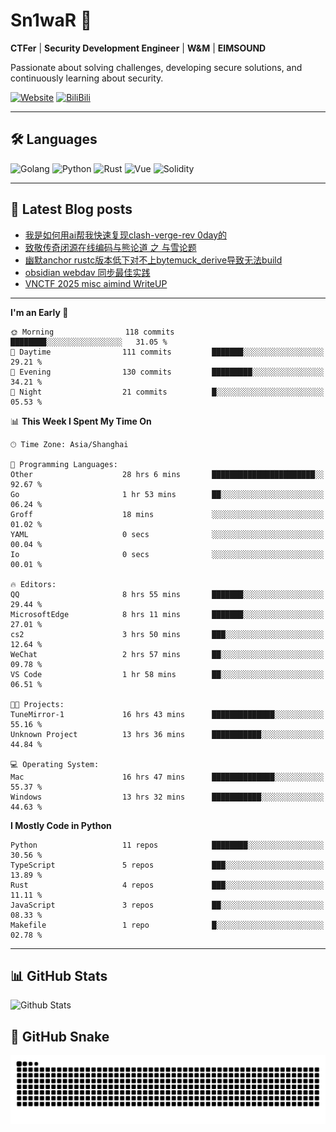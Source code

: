 # Sn1waR 👋

**CTFer** | **Security Development Engineer** | **W&M** | **EIMSOUND**

Passionate about solving challenges, developing secure solutions, and continuously learning about security.

[![Website](https://img.shields.io/website?url=https%3A%2F%2Fwww.snowywar.top)](https://www.snowywar.top) 
[![BiliBili](https://img.shields.io/badge/BiliBili-哔哩哔哩-00A1D6?style=flat&logo=bilibili&logoColor=white)](https://space.bilibili.com/8389161)  

---

## 🛠️ Languages
![Golang](https://img.shields.io/badge/-Golang-00ADD8?style=flat&logo=go&logoColor=white)
![Python](https://img.shields.io/badge/-Python-3776AB?style=flat&logo=python&logoColor=white)
![Rust](https://img.shields.io/badge/-Rust-000000?style=flat&logo=rust&logoColor=white)
![Vue](https://img.shields.io/badge/-Vue.js-4FC08D?style=flat&logo=vue.js&logoColor=white)
![Solidity](https://img.shields.io/badge/-Solidity-363636?style=flat&logo=solidity&logoColor=white)

---
## 📖 Latest Blog posts
<!-- BLOG-POST-LIST:START -->
- [我是如何用ai帮我快速复现clash-verge-rev 0day的](https://www.snowywar.top/4595.html)
- [致敬传奇闭源在线编码与熊论道 之 与雪论题](https://www.snowywar.top/4590.html)
- [幽默anchor rustc版本低下对不上bytemuck_derive导致无法build](https://www.snowywar.top/4587.html)
- [obsidian webdav 同步最佳实践](https://www.snowywar.top/4555.html)
- [VNCTF 2025 misc aimind WriteUP](https://www.snowywar.top/4546.html)
<!-- BLOG-POST-LIST:END -->
---
<!--START_SECTION:waka-->
**I'm an Early 🐤** 

```text
🌞 Morning                118 commits         ████████░░░░░░░░░░░░░░░░░   31.05 % 
🌆 Daytime                111 commits         ███████░░░░░░░░░░░░░░░░░░   29.21 % 
🌃 Evening                130 commits         █████████░░░░░░░░░░░░░░░░   34.21 % 
🌙 Night                  21 commits          █░░░░░░░░░░░░░░░░░░░░░░░░   05.53 % 
```


📊 **This Week I Spent My Time On** 

```text
🕑︎ Time Zone: Asia/Shanghai

💬 Programming Languages: 
Other                    28 hrs 6 mins       ███████████████████████░░   92.67 % 
Go                       1 hr 53 mins        ██░░░░░░░░░░░░░░░░░░░░░░░   06.24 % 
Groff                    18 mins             ░░░░░░░░░░░░░░░░░░░░░░░░░   01.02 % 
YAML                     0 secs              ░░░░░░░░░░░░░░░░░░░░░░░░░   00.04 % 
Io                       0 secs              ░░░░░░░░░░░░░░░░░░░░░░░░░   00.01 % 

🔥 Editors: 
QQ                       8 hrs 55 mins       ███████░░░░░░░░░░░░░░░░░░   29.44 % 
MicrosoftEdge            8 hrs 11 mins       ███████░░░░░░░░░░░░░░░░░░   27.01 % 
cs2                      3 hrs 50 mins       ███░░░░░░░░░░░░░░░░░░░░░░   12.64 % 
WeChat                   2 hrs 57 mins       ██░░░░░░░░░░░░░░░░░░░░░░░   09.78 % 
VS Code                  1 hr 58 mins        ██░░░░░░░░░░░░░░░░░░░░░░░   06.51 % 

🐱‍💻 Projects: 
TuneMirror-1             16 hrs 43 mins      ██████████████░░░░░░░░░░░   55.16 % 
Unknown Project          13 hrs 36 mins      ███████████░░░░░░░░░░░░░░   44.84 % 

💻 Operating System: 
Mac                      16 hrs 47 mins      ██████████████░░░░░░░░░░░   55.37 % 
Windows                  13 hrs 32 mins      ███████████░░░░░░░░░░░░░░   44.63 % 
```

**I Mostly Code in Python** 

```text
Python                   11 repos            ████████░░░░░░░░░░░░░░░░░   30.56 % 
TypeScript               5 repos             ███░░░░░░░░░░░░░░░░░░░░░░   13.89 % 
Rust                     4 repos             ███░░░░░░░░░░░░░░░░░░░░░░   11.11 % 
JavaScript               3 repos             ██░░░░░░░░░░░░░░░░░░░░░░░   08.33 % 
Makefile                 1 repo              █░░░░░░░░░░░░░░░░░░░░░░░░   02.78 % 
```




<!--END_SECTION:waka-->
---

## 📊 GitHub Stats
![Github Stats](https://github-readme-stats.vercel.app/api?username=jiayuqi7813&show_icons=true&theme=radical)

## 🐍 GitHub Snake
<picture>
  <source media="(prefers-color-scheme: dark)" srcset="https://raw.githubusercontent.com/jiayuqi7813/jiayuqi7813/output/github-contribution-grid-snake-dark.svg">
  <source media="(prefers-color-scheme: light)" srcset="https://raw.githubusercontent.com/jiayuqi7813/jiayuqi7813/output/github-contribution-grid-snake.svg">
  <img alt="github contribution grid snake animation" src="https://raw.githubusercontent.com/jiayuqi7813/jiayuqi7813/output/github-contribution-grid-snake.svg">
</picture>

